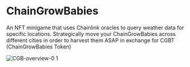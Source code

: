 # ChainGrowBabies
An NFT minigame that uses Chainlink oracles to query weather data for specific locations. 
Strategically move your ChainGrowBabies across different cities in order to harvest them ASAP in exchange for CGBT (ChainGrowBabies Token)

![CGB-overview-0 1](https://user-images.githubusercontent.com/85778179/194799321-461dbc0c-3fe7-46e1-95c4-eea6463beeda.jpg)

